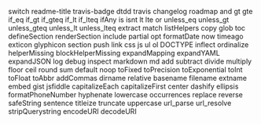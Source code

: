switch
readme-title
travis-badge
dtdd
travis
changelog
roadmap
and
gt
gte
if_eq
if_gt
if_gteq
if_lt
if_lteq
ifAny
is
isnt
lt
lte
or
unless_eq
unless_gt
unless_gteq
unless_lt
unless_lteq
extract
match
listHelpers
copy
glob
toc
defineSection
renderSection
include
partial
opt
formatDate
now
timeago
exticon
glyphicon
section
push
link
css
js
ul
ol
DOCTYPE
inflect
ordinalize
helperMissing
blockHelperMissing
expandMapping
expandYAML
expandJSON
log
debug
inspect
markdown
md
add
subtract
divide
multiply
floor
ceil
round
sum
default
noop
toFixed
toPrecision
toExponential
toInt
toFloat
toAbbr
addCommas
dirname
relative
basename
filename
extname
embed
gist
jsfiddle
capitalizeEach
capitalizeFirst
center
dashify
ellipsis
formatPhoneNumber
hyphenate
lowercase
occurrences
replace
reverse
safeString
sentence
titleize
truncate
uppercase
url_parse
url_resolve
stripQuerystring
encodeURI
decodeURI